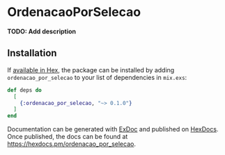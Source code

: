 # OrdenacaoPorSelecao

**TODO: Add description**

## Installation

If [available in Hex](https://hex.pm/docs/publish), the package can be installed
by adding `ordenacao_por_selecao` to your list of dependencies in `mix.exs`:

```elixir
def deps do
  [
    {:ordenacao_por_selecao, "~> 0.1.0"}
  ]
end
```

Documentation can be generated with [ExDoc](https://github.com/elixir-lang/ex_doc)
and published on [HexDocs](https://hexdocs.pm). Once published, the docs can
be found at <https://hexdocs.pm/ordenacao_por_selecao>.

